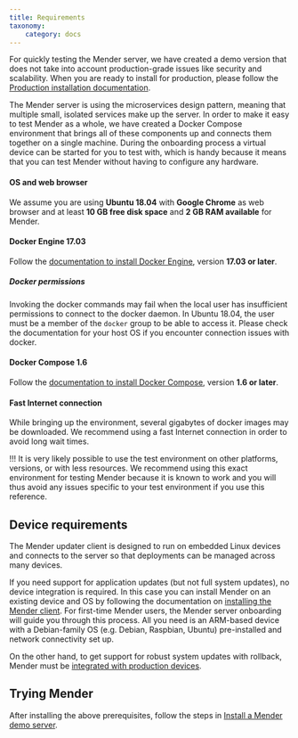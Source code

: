 ```yaml
---
title: Requirements
taxonomy:
    category: docs
---
```


For quickly testing the Mender server, we have created a demo version that
does not take into account production-grade issues like security and scalability.
When you are ready to install for production, please follow
the [Production installation documentation](../../../07.Administration/02.Production-installation/docs.md).

The Mender server is using the microservices design pattern, meaning that
multiple small, isolated services make up the server. 
In order to make it easy to test Mender as a whole, we have created a
Docker Compose environment that brings all of these components up
and connects them together on a single machine.
During the onboarding process a virtual device can be started for you to test with,
which is handy because it means that you can test Mender without
having to configure any hardware.


#### OS and web browser

We assume you are using **Ubuntu 18.04** with **Google Chrome** as web browser
and at least **10 GB free disk space** and **2 GB RAM available** for Mender.

#### Docker Engine 17.03

Follow the [documentation to install Docker Engine](https://docs.docker.com/engine/installation/linux/docker-ce/ubuntu/?target=_blank), version **17.03 or later**.

##### Docker permissions

Invoking the docker commands may fail when the local user has insufficient permissions to connect to the docker daemon. In Ubuntu 18.04, the user must be a member of the `docker` group to be able to access it. Please check the documentation for your host OS if you encounter connection issues with docker.

#### Docker Compose 1.6

Follow the [documentation to install Docker Compose](https://docs.docker.com/compose/install/?target=_blank),
version **1.6 or later**.

#### Fast Internet connection

While bringing up the environment, several gigabytes of docker
images may be downloaded. We recommend using a fast Internet
connection in order to avoid long wait times.

!!! It is very likely possible to use the test environment on other platforms, versions, or with less resources. We recommend using this exact environment for testing Mender because it is known to work and you will thus avoid any issues specific to your test environment if you use this reference.


## Device requirements
The Mender updater client is designed to run on embedded Linux devices and connects to the server
so that deployments can be managed across many devices.

If you need support for application updates (but not full system updates), no device integration is required. In this case you can install Mender on an existing device and OS by following the documentation on [installing the Mender client](../../../05.Client-configuration/06.Installing/docs.md). For first-time Mender users, the Mender server onboarding will guide you through this process. All you need is an ARM-based device with a Debian-family OS (e.g. Debian, Raspbian, Ubuntu) pre-installed and network connectivity set up.

On the other hand, to get support for robust system updates with rollback, Mender must be [integrated with production devices](../../../03.Devices/chapter.md).

## Trying Mender

After installing the above prerequisites, follow the steps in [Install a Mender demo server](../02.Create-a-test-environment/docs.md).
